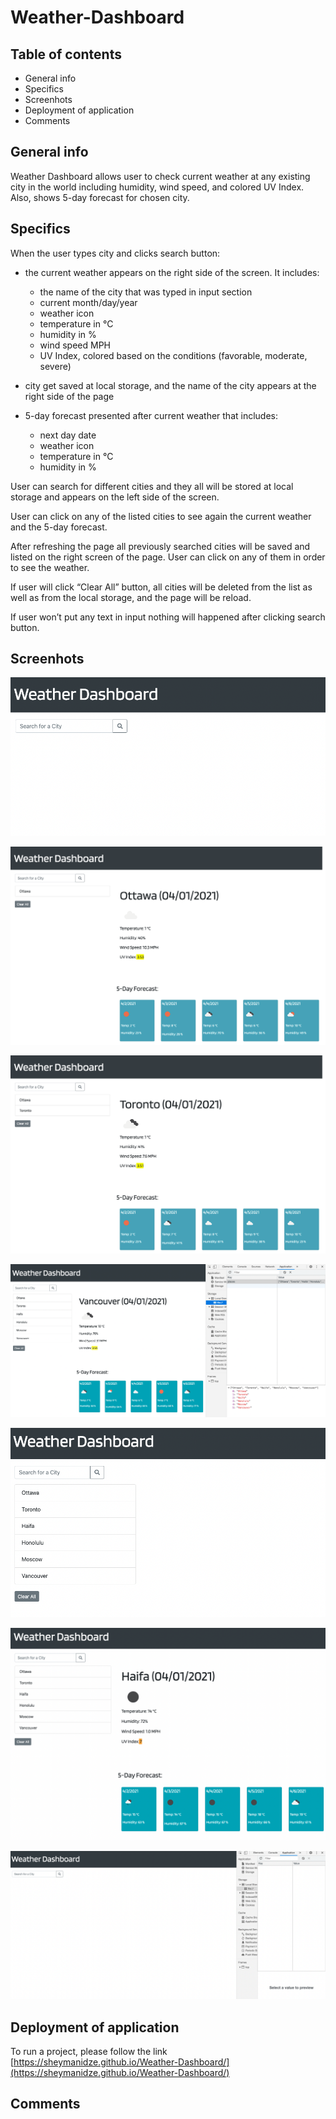 # Weather-Dashboard

## Table of contents

* General info
* Specifics
* Screenhots
* Deployment of application
* Comments

## General info

 Weather Dashboard allows user to check current weather at any existing city in the world including humidity, wind speed, and colored UV Index. Also, shows 5-day forecast for chosen city.


## Specifics

 When the user types city and clicks search button:

 * the current weather appears on the right side of the screen. It includes:
    * the name of the city that was typed in input section
    * current month/day/year
    * weather icon
    * temperature in °C
    * humidity in %
    * wind speed MPH
    * UV Index, colored based on the conditions (favorable, moderate, severe)

 * city get saved at local storage, and the name of the city appears at the right side of the page

 * 5-day forecast presented after current weather that includes:
     * next day date
     * weather icon
     * temperature in °C
     * humidity in %

 User can search for different cities and they all will be stored at local storage and appears on the left side of the screen. 

 User can click on any of the listed cities to see again the current weather and the 5-day forecast.

 After refreshing the page all previously searched cities will be saved and listed on the right screen of the page. User can click on any of them in order to see the weather.

 If user will click “Clear All” button, all cities will be deleted from the list as well as from the local storage, and the page will be reload.

 If user won’t put any text in input nothing will happened after clicking search button.


## Screenhots

 ![Weather Dashboard main page](assets/images/1.png)

 ![Example of input city](assets/images/2.png)

 ![Example of different input city](assets/images/3.png)

 ![Local storage](assets/images/4.png)

 ![After refreshing the page](assets/images/5.png)

 ![Clicking on the cities](assets/images/6.png)

 ![Clear button](assets/images/7.png)



## Deployment of application

To run a project, please follow the link [https://sheymanidze.github.io/Weather-Dashboard/](https://sheymanidze.github.io/Weather-Dashboard/)


## Comments

